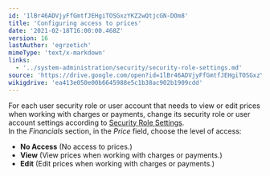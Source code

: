 ```yaml
---
id: '1lBr46ADVjyFfGmtfJEHgiTOSGxzYKZ2wQtjcGN-DOm8'
title: 'Configuring access to prices'
date: '2021-02-18T16:00:00.468Z'
version: 16
lastAuthor: 'egrzetich'
mimeType: 'text/x-markdown'
links:
  - '../system-administration/security/security-role-settings.md'
source: 'https://drive.google.com/open?id=1lBr46ADVjyFfGmtfJEHgiTOSGxzYKZ2wQtjcGN-DOm8'
wikigdrive: 'ea413e050e00b6645988e5c1b38ac902b1909cdd'
---
```

For each user security role or user account that needs to view or edit prices when working with charges or payments, change its security role or user account settings according to [Security Role Settings](../system-administration/security/security-role-settings.md).   
In the *Financials* section, in the *Price* field, choose the level of access:
* <strong>No Access</strong> (No access to prices.)
* <strong>View</strong> (View prices when working with charges or payments.)
* <strong>Edit</strong> (Edit prices when working with charges or payments.)
